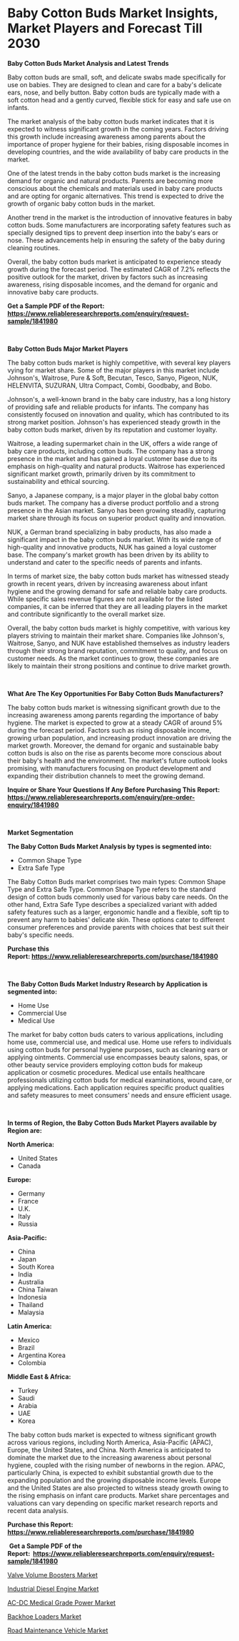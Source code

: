 <p><h1>Baby Cotton Buds Market Insights, Market Players and Forecast Till 2030</h1></p><p><strong>Baby Cotton Buds Market Analysis and Latest Trends</strong></p>
<p><p>Baby cotton buds are small, soft, and delicate swabs made specifically for use on babies. They are designed to clean and care for a baby's delicate ears, nose, and belly button. Baby cotton buds are typically made with a soft cotton head and a gently curved, flexible stick for easy and safe use on infants.</p><p>The market analysis of the baby cotton buds market indicates that it is expected to witness significant growth in the coming years. Factors driving this growth include increasing awareness among parents about the importance of proper hygiene for their babies, rising disposable incomes in developing countries, and the wide availability of baby care products in the market.</p><p>One of the latest trends in the baby cotton buds market is the increasing demand for organic and natural products. Parents are becoming more conscious about the chemicals and materials used in baby care products and are opting for organic alternatives. This trend is expected to drive the growth of organic baby cotton buds in the market.</p><p>Another trend in the market is the introduction of innovative features in baby cotton buds. Some manufacturers are incorporating safety features such as specially designed tips to prevent deep insertion into the baby's ears or nose. These advancements help in ensuring the safety of the baby during cleaning routines.</p><p>Overall, the baby cotton buds market is anticipated to experience steady growth during the forecast period. The estimated CAGR of 7.2% reflects the positive outlook for the market, driven by factors such as increasing awareness, rising disposable incomes, and the demand for organic and innovative baby care products.</p></p>
<p><strong>Get a Sample PDF of the Report:&nbsp; <a href="https://www.reliableresearchreports.com/enquiry/request-sample/1841980">https://www.reliableresearchreports.com/enquiry/request-sample/1841980</a></strong></p>
<p>&nbsp;</p>
<p><strong>Baby Cotton Buds Major Market Players</strong></p>
<p><p>The baby cotton buds market is highly competitive, with several key players vying for market share. Some of the major players in this market include Johnson's, Waitrose, Pure & Soft, Becutan, Tesco, Sanyo, Pigeon, NUK, HELENVITA, SUZURAN, Ultra Compact, Combi, Goodbaby, and Bobo.</p><p>Johnson's, a well-known brand in the baby care industry, has a long history of providing safe and reliable products for infants. The company has consistently focused on innovation and quality, which has contributed to its strong market position. Johnson's has experienced steady growth in the baby cotton buds market, driven by its reputation and customer loyalty.</p><p>Waitrose, a leading supermarket chain in the UK, offers a wide range of baby care products, including cotton buds. The company has a strong presence in the market and has gained a loyal customer base due to its emphasis on high-quality and natural products. Waitrose has experienced significant market growth, primarily driven by its commitment to sustainability and ethical sourcing.</p><p>Sanyo, a Japanese company, is a major player in the global baby cotton buds market. The company has a diverse product portfolio and a strong presence in the Asian market. Sanyo has been growing steadily, capturing market share through its focus on superior product quality and innovation.</p><p>NUK, a German brand specializing in baby products, has also made a significant impact in the baby cotton buds market. With its wide range of high-quality and innovative products, NUK has gained a loyal customer base. The company's market growth has been driven by its ability to understand and cater to the specific needs of parents and infants.</p><p>In terms of market size, the baby cotton buds market has witnessed steady growth in recent years, driven by increasing awareness about infant hygiene and the growing demand for safe and reliable baby care products. While specific sales revenue figures are not available for the listed companies, it can be inferred that they are all leading players in the market and contribute significantly to the overall market size.</p><p>Overall, the baby cotton buds market is highly competitive, with various key players striving to maintain their market share. Companies like Johnson's, Waitrose, Sanyo, and NUK have established themselves as industry leaders through their strong brand reputation, commitment to quality, and focus on customer needs. As the market continues to grow, these companies are likely to maintain their strong positions and continue to drive market growth.</p></p>
<p>&nbsp;</p>
<p><strong>What Are The Key Opportunities For Baby Cotton Buds Manufacturers?</strong></p>
<p><p>The baby cotton buds market is witnessing significant growth due to the increasing awareness among parents regarding the importance of baby hygiene. The market is expected to grow at a steady CAGR of around 5% during the forecast period. Factors such as rising disposable income, growing urban population, and increasing product innovation are driving the market growth. Moreover, the demand for organic and sustainable baby cotton buds is also on the rise as parents become more conscious about their baby's health and the environment. The market's future outlook looks promising, with manufacturers focusing on product development and expanding their distribution channels to meet the growing demand.</p></p>
<p><strong>Inquire or Share Your Questions If Any Before Purchasing This Report: <a href="https://www.reliableresearchreports.com/enquiry/pre-order-enquiry/1841980">https://www.reliableresearchreports.com/enquiry/pre-order-enquiry/1841980</a></strong></p>
<p>&nbsp;</p>
<p><strong>Market Segmentation</strong></p>
<p><strong>The Baby Cotton Buds Market Analysis by types is segmented into:</strong></p>
<p><ul><li>Common Shape Type</li><li>Extra Safe Type</li></ul></p>
<p><p>The Baby Cotton Buds market comprises two main types: Common Shape Type and Extra Safe Type. Common Shape Type refers to the standard design of cotton buds commonly used for various baby care needs. On the other hand, Extra Safe Type describes a specialized variant with added safety features such as a larger, ergonomic handle and a flexible, soft tip to prevent any harm to babies' delicate skin. These options cater to different consumer preferences and provide parents with choices that best suit their baby's specific needs.</p></p>
<p><strong>Purchase this Report:&nbsp;<a href="https://www.reliableresearchreports.com/purchase/1841980">https://www.reliableresearchreports.com/purchase/1841980</a></strong></p>
<p>&nbsp;</p>
<p><strong>The Baby Cotton Buds Market Industry Research by Application is segmented into:</strong></p>
<p><ul><li>Home Use</li><li>Commercial Use</li><li>Medical Use</li></ul></p>
<p><p>The market for baby cotton buds caters to various applications, including home use, commercial use, and medical use. Home use refers to individuals using cotton buds for personal hygiene purposes, such as cleaning ears or applying ointments. Commercial use encompasses beauty salons, spas, or other beauty service providers employing cotton buds for makeup application or cosmetic procedures. Medical use entails healthcare professionals utilizing cotton buds for medical examinations, wound care, or applying medications. Each application requires specific product qualities and safety measures to meet consumers' needs and ensure efficient usage.</p></p>
<p>&nbsp;</p>
<p><strong>In terms of Region, the Baby Cotton Buds Market Players available by Region are:</strong></p>
<p>
    <p> <strong> North America: </strong>
        <ul>
            <li>United States</li>
            <li>Canada</li>
        </ul>
        </p> 
    <p> <strong> Europe: </strong>
        <ul>
            <li>Germany</li>
            <li>France</li>
            <li>U.K.</li>
            <li>Italy</li>
            <li>Russia</li>
        </ul>
        </p> 
    <p> <strong> Asia-Pacific: </strong>
        <ul>
            <li>China</li>
            <li>Japan</li>
            <li>South Korea</li>
            <li>India</li>
            <li>Australia</li>
            <li>China Taiwan</li>
            <li>Indonesia</li>
            <li>Thailand</li>
            <li>Malaysia</li>
        </ul>
        </p> 
    <p> <strong> Latin America: </strong>
        <ul>
            <li>Mexico</li>
            <li>Brazil</li>
            <li>Argentina Korea</li>
            <li>Colombia</li>
        </ul>
        </p> 
    <p> <strong> Middle East & Africa: </strong>
        <ul>
            <li>Turkey</li>
            <li>Saudi</li>
            <li>Arabia</li>
            <li>UAE</li>
            <li>Korea</li>
        </ul>
    </p>
    </p>
<p><p>The baby cotton buds market is expected to witness significant growth across various regions, including North America, Asia-Pacific (APAC), Europe, the United States, and China. North America is anticipated to dominate the market due to the increasing awareness about personal hygiene, coupled with the rising number of newborns in the region. APAC, particularly China, is expected to exhibit substantial growth due to the expanding population and the growing disposable income levels. Europe and the United States are also projected to witness steady growth owing to the rising emphasis on infant care products. Market share percentages and valuations can vary depending on specific market research reports and recent data analysis.</p></p>
<p><strong>Purchase this Report: <a href="https://www.reliableresearchreports.com/purchase/1841980">https://www.reliableresearchreports.com/purchase/1841980</a></strong></p>
<p>&nbsp;<strong>Get a Sample PDF of the Report:&nbsp;&nbsp;<a href="https://www.reliableresearchreports.com/enquiry/request-sample/1841980">https://www.reliableresearchreports.com/enquiry/request-sample/1841980</a></strong></p>
<p><strong></strong></p>
<p><p><a href="https://medium.com/@tommiefadel2023/valve-volume-boosters-market-comprehensive-assessment-by-type-application-and-geography-ed010730c50a">Valve Volume Boosters Market</a></p><p><a href="https://www.linkedin.com/pulse/industrial-diesel-engine-market-size-2023-2030-global-analysis/">Industrial Diesel Engine Market</a></p><p><a href="https://medium.com/@tracylarson12/ac-dc-medical-grade-power-market-outlook-industry-overview-and-forecast-2023-to-2030-01c6115c3f1c">AC-DC Medical Grade Power Market</a></p><p><a href="https://www.linkedin.com/pulse/backhoe-loaders-market-insights-players-forecast/">Backhoe Loaders Market</a></p><p><a href="https://www.linkedin.com/pulse/road-maintenance-vehicle-market-share-amp-new-trends-analysis/">Road Maintenance Vehicle Market</a></p></p>